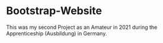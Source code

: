 # Bootstrap-Website
This was my second Project as an Amateur in 2021 during the Apprenticeship (Ausbildung) in Germany.
